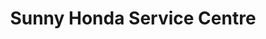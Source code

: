 ---
title: "Sunny Honda Service Centre"
url: /islampur/sunny-honda-service-centre/
shop: Motorrad
---